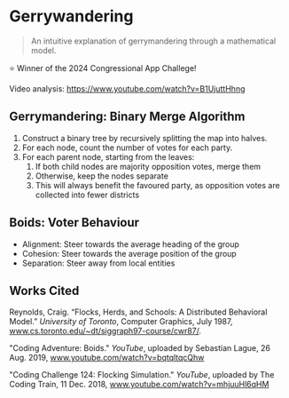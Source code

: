 # Gerrywandering

> An intuitive explanation of gerrymandering through a mathematical model.

⭐ Winner of the 2024 Congressional App Challege!

Video analysis: https://www.youtube.com/watch?v=B1UjuttHhng

## Gerrymandering: Binary Merge Algorithm

1. Construct a binary tree by recursively splitting the map into halves.
2. For each node, count the number of votes for each party.
3. For each parent node, starting from the leaves:
    1. If both child nodes are majority opposition votes, merge them
    2. Otherwise, keep the nodes separate
    3. This will always benefit the favoured party, as opposition votes are
        collected into fewer districts

## Boids: Voter Behaviour

- Alignment: Steer towards the average heading of the group
- Cohesion: Steer towards the average position of the group
- Separation: Steer away from local entities

## Works Cited

Reynolds, Craig. “Flocks, Herds, and Schools: A Distributed Behavioral Model.”
    *University of Toronto*, Computer Graphics, July 1987,
    www.cs.toronto.edu/~dt/siggraph97-course/cwr87/. 

"Coding Adventure: Boids." *YouTube*, uploaded by Sebastian Lague, 26 Aug. 2019,
    www.youtube.com/watch?v=bqtqltqcQhw

"Coding Challenge 124: Flocking Simulation." *YouTube*, uploaded by The Coding
    Train, 11 Dec. 2018, www.youtube.com/watch?v=mhjuuHl6qHM
